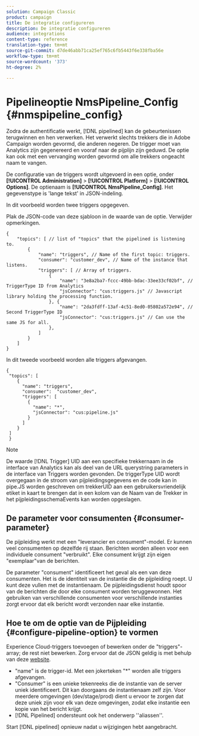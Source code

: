 ```yaml
---
solution: Campaign Classic
product: campaign
title: De integratie configureren
description: De integratie configureren
audience: integrations
content-type: reference
translation-type: tm+mt
source-git-commit: d7de46abb71ca25ef765c6fb5443f6e338fba56e
workflow-type: tm+mt
source-wordcount: '373'
ht-degree: 2%

---
```



# Pipelineoptie NmsPipeline_Config {#nmspipeline_config}

Zodra de authentificatie werkt, [!DNL pipelined] kan de gebeurtenissen terugwinnen en hen verwerken. Het verwerkt slechts trekkers die in Adobe Campaign worden gevormd, die anderen negeren. De trigger moet van Analytics zijn gegenereerd en vooraf naar de pijplijn zijn geduwd.
De optie kan ook met een vervanging worden gevormd om alle trekkers ongeacht naam te vangen.

De configuratie van de triggers wordt uitgevoerd in een optie, onder **[!UICONTROL Administration]** > **[!UICONTROL Platform]** > **[!UICONTROL Options]**. De optienaam is **[!UICONTROL NmsPipeline_Config]**. Het gegevenstype is &#39;lange tekst&#39; in JSON-indeling.

In dit voorbeeld worden twee triggers opgegeven.

Plak de JSON-code van deze sjabloon in de waarde van de optie. Verwijder opmerkingen.

```
{
    "topics": [ // list of "topics" that the pipelined is listening to.
        {
            "name": "triggers", // Name of the first topic: triggers.
            "consumer": "customer_dev", // Name of the instance that listens. 
            "triggers": [ // Array of triggers. 
                {
                    "name": "3e8a2ba7-fccc-49bb-bdac-33ee33cf02bf", // TriggerType ID from Analytics 
                    "jsConnector": "cus:triggers.js" // Javascript library holding the processing function.
                }, {
                    "name": "2da3fdff-13af-4c51-8ed0-05802a572e94", // Second TriggerType ID 
                    "jsConnector": "cus:triggers.js" // Can use the same JS for all.
                },
            ]
        }
    ]
}
```

In dit tweede voorbeeld worden alle triggers afgevangen.

```
{
 "topics": [
    {
      "name": "triggers",
      "consumer":  "customer_dev",
      "triggers": [
        {
          "name": "*",
          "jsConnector": "cus:pipeline.js"
        }
      ]
    }
 ]
 }
```

>[!NOTE]
>
>De waarde [!DNL Trigger] UID aan een specifieke trekkernaam in de interface van Analytics kan als deel van de URL querystring parameters in de interface van Triggers worden gevonden. De triggerType UID wordt overgegaan in de stroom van pijpleidingsgegevens en de code kan in pipe.JS worden geschreven om trekkerUID aan een gebruikersvriendelijk etiket in kaart te brengen dat in een kolom van de Naam van de Trekker in het pijpleidingsschemaEvents kan worden opgeslagen.

## De parameter voor consumenten {#consumer-parameter}

De pijpleiding werkt met een &quot;leverancier en consument&quot;-model. Er kunnen veel consumenten op dezelfde rij staan. Berichten worden alleen voor een individuele consument &quot;verbruikt&quot;. Elke consument krijgt zijn eigen &quot;exemplaar&quot;van de berichten.

De parameter &quot;consument&quot; identificeert het geval als een van deze consumenten. Het is de identiteit van de instantie die de pijpleiding roept. U kunt deze vullen met de instantienaam. De pijpleidingsdienst houdt spoor van de berichten die door elke consument worden teruggewonnen. Het gebruiken van verschillende consumenten voor verschillende instanties zorgt ervoor dat elk bericht wordt verzonden naar elke instantie.

## Hoe te om de optie van de Pijpleiding {#configure-pipeline-option} te vormen

Experience Cloud-triggers toevoegen of bewerken onder de &quot;triggers&quot;-array; de rest niet bewerken.
Zorg ervoor dat de JSON geldig is met behulp van deze [website](http://jsonlint.com/).

* &quot;name&quot; is de trigger-id. Met een jokerteken &quot;*&quot; worden alle triggers afgevangen.
* &quot;Consumer&quot; is een unieke tekenreeks die de instantie van de server uniek identificeert. Dit kan doorgaans de instantienaam zelf zijn. Voor meerdere omgevingen (dev/stage/prod) dient u ervoor te zorgen dat deze uniek zijn voor elk van deze omgevingen, zodat elke instantie een kopie van het bericht krijgt.
* [!DNL Pipelined] ondersteunt ook het onderwerp &#39;&#39;aliassen&#39;&#39;.

Start [!DNL pipelined] opnieuw nadat u wijzigingen hebt aangebracht.
